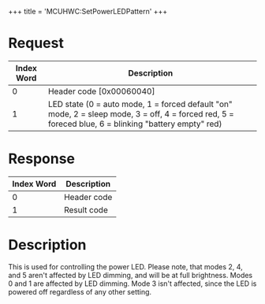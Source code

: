 +++
title = 'MCUHWC:SetPowerLEDPattern'
+++

# Request

| Index Word | Description                                                                                                                                          |
|------------|------------------------------------------------------------------------------------------------------------------------------------------------------|
| 0          | Header code \[0x00060040\]                                                                                                                           |
| 1          | LED state (0 = auto mode, 1 = forced default "on" mode, 2 = sleep mode, 3 = off, 4 = forced red, 5 = foreced blue, 6 = blinking "battery empty" red) |

# Response

| Index Word | Description |
|------------|-------------|
| 0          | Header code |
| 1          | Result code |

# Description

This is used for controlling the power LED. Please note, that modes 2,
4, and 5 aren't affected by LED dimming, and will be at full brightness.
Modes 0 and 1 are affected by LED dimming. Mode 3 isn't affected, since
the LED is powered off regardless of any other setting.
